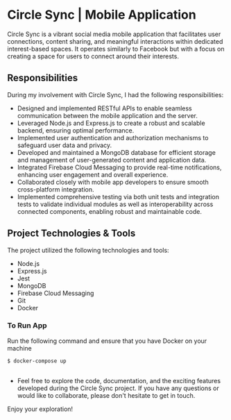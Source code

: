 # Circle Sync | Mobile Application

Circle Sync is a vibrant social media mobile application that facilitates user connections, content sharing, and meaningful interactions within dedicated interest-based spaces. It operates similarly to Facebook but with a focus on creating a space for users to connect around their interests.




## Responsibilities
During my involvement with Circle Sync, I had the following responsibilities:
- Designed and implemented RESTful APIs to enable seamless communication between the mobile application and the server.
- Leveraged Node.js and Express.js to create a robust and scalable backend, ensuring optimal performance.
- Implemented user authentication and authorization mechanisms to safeguard user data and privacy.
- Developed and maintained a MongoDB database for efficient storage and management of user-generated content and application data.
- Integrated Firebase Cloud Messaging to provide real-time notifications, enhancing user engagement and overall experience.
- Collaborated closely with mobile app developers to ensure smooth cross-platform integration.
- Implemented comprehensive testing via both unit tests and integration tests to validate individual modules as well as interoperability across connected components, enabling robust and maintainable code.

## Project Technologies & Tools
The project utilized the following technologies and tools:
- Node.js
- Express.js
- Jest
- MongoDB
- Firebase Cloud Messaging
- Git
- Docker

### To Run App 
Run the following command and ensure that you have Docker on your machine
```bash
$ docker-compose up
```

## 

- Feel free to explore the code, documentation, and the exciting features developed during the Circle Sync project. If you have any questions or would like to collaborate, please don't hesitate to get in touch.

Enjoy your exploration! 

